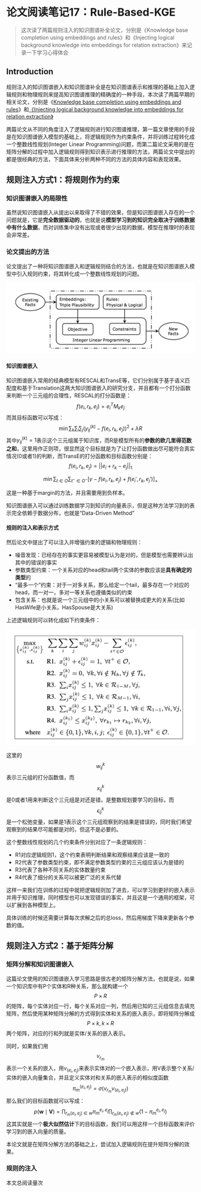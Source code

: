 # 论文阅读笔记17：Rule-Based-KGE

> 这次读了两篇规则注入的知识图谱补全论文，分别是《Knowledge base completion using embeddings and rules》和《Injecting logical background knowledge into embeddings for relation extraction》来记录一下学习心得体会

## Introduction

规则注入的知识图谱嵌入和知识图谱补全是在知识图谱表示和推理的基础上加入逻辑规则和物理规则来提高知识图谱推理的精确度的一种手段，本次读了两篇早期的相关论文，分别是《[Knowledge base completion using embeddings and rules](https://www.ijcai.org/Proceedings/15/Papers/264.pdf)》和[《Injecting logical background knowledge into embeddings for relation extraction》](http://sameersingh.org/files/papers/logicmf-naacl15.pdf) 

两篇论文从不同的角度注入了逻辑规则进行知识图谱推理，第一篇文章使用的手段是在知识图谱嵌入模型的基础上，将逻辑规则作为约束条件，并将训练过程转化成一个整数线性规划(Integer Linear Programming)问题，而第二篇论文采用的是在矩阵分解的过程中加入逻辑规则得到知识表示进行推理的方法，两篇论文中提出的都是很经典的方法，下面具体来分析两种不同的方法的具体内容和表现效果。

## 规则注入方式1：将规则作为约束

### 知识图谱嵌入的局限性

虽然说知识图谱嵌入从提出以来取得了不错的效果，但是知识图谱嵌入存在的一个问题就是，它是**完全数据驱动的**，也就是说**模型学习到的知识完全取决于训练数据中有什么数据**，而对训练集中没有出现或者很少出现的数据，模型在推理时的表现会非常差。

### 论文提出的方法

论文提出了一种将知识图谱嵌入和逻辑规则结合的方法，也就是在知识图谱嵌入模型中引入规则约束，将其转化成一个整数线性规划的问题。

![image-20210902234427680](static/image-20210902234427680.png)

#### 知识图谱嵌入

知识图谱嵌入常用的经典模型有RESCAL和TransE等，它们分别属于基于语义匹配度和基于Translation这两大知识图谱嵌入的研究分支，并且都有一个打分函数来判断一个三元组的合理性，RESCAL的打分函数是：
$$
f(e_i,r_k,e_j)=e_i^TM_ke_j
$$
而其目标函数可以写成：
$$
\min \sum_k\sum_i\sum_j\left(y_{ij}^{(k)}- f(e_i,r_k,e_j)\right)^2+\lambda R
$$
其中$y_{ij}^{(k)}=1$表示这个三元组属于知识库，而R是模型所有的**参数的欧几里得范数之和**，这里用作正则项，很显然这个目标就是为了让打分函数做出尽可能符合真实情况(0或者1)的判断，而TransE的打分函数和目标函数分别是：
$$
f(e_i,r_k,e_j)=||e_i+r_k-e_j||_1
$$

$$
\min\sum_{t\in O}\sum_{t^-\in O^-}[\gamma-f(e_i,r_k,e_j)+f(e_i',r_k,e_j')]_+
$$

这是一种基于margin的方法，并且需要用到负样本。

知识图谱嵌入可以通过训练数据学习到知识的向量表示，但是这种方法学习到的表示完全依赖于数据分布，也就是“Data-Driven Method”

#### 规则的注入和表示方式

然后论文中提出了可以注入并增强约束的逻辑和物理规则：

- 噪音发现：已经存在的事实更容易被模型认为是对的，但是模型也需要辨认出其中的错误的事实
- 参数类型约束：一个关系对应的head和tail两个实体的参数应该是**具有确定的类型**的
- “最多一个”约束：对于一对多关系，那么给定一个tail，最多存在一个对应的head，而一对一，多对一等关系也遵循类似的约束
- 包含关系：也就是说一个三元组中的小关系可以被替换成更大的关系(比如HasWife是小关系，HasSpouse是大关系)

上述逻辑规则可以转化成如下约束条件：

![image-20210903095644303](static/image-20210903095644303.png)

这里的$$w_{ij}^{k}$$表示三元组的打分函数值，而$$x_{ij}^k$$是0或者1用来判断这个三元组是对还是错，是整数规划要学习的目标，而$$\epsilon_{ij}^{k}$$是一个松弛变量，如果是1表示这个三元组观察到的结果是错误的，同时我们希望观察到的结果尽可能都是对的，但这不是必要的。

这个整数线性规划的几个约束条件分别对应了一条逻辑规则：

- R1对应逻辑规则1，这个约束表明判断结果和观察结果应该是一致的
- R2代表了参数类型约束，即不满足参数类型约束的三元组应该认为是错的
- R3代表了各种不同关系的实体数量约束
- R4代表了细分的关系可以被更广泛的关系代替

这样一来我们在训练的过程中就把逻辑规则加了进去，可以学习到更好的嵌入表示并用于知识推理，同时模型也可以发现错误的事实，并且这是一个通用的框架，可以扩展到各种模型上。

具体训练的时候还需要计算每次求解之后的总loss，然后用梯度下降来更新各个参数的值。

## 规则注入方式2：基于矩阵分解

### 矩阵分解和知识图谱嵌入

这篇论文使用的知识图谱嵌入学习思路是很古老的矩阵分解方法，也就是说，如果一个知识库中有P个实体和R种关系，那么就构建一个$$P\times R$$的矩阵，每个实体对应一行，每个关系对应一列，然后用已知的三元组信息去填充矩阵，然后使用某种矩阵分解的方式得到实体和关系的嵌入表示，即将矩阵分解成$$P\times k, k\times R$$两个矩阵，对应的行和列就是实体/关系的嵌入表示。

同时，如果我们用$$v_{r_m}$$表示一个关系的嵌入，用$v_{(e_i,e_j)}$来表示实体对的一个嵌入表示，用V表示整个关系/实体的嵌入向量集合，并且定义实体对和关系的嵌入表示的相似度函数
$$
\pi_m^{(e_i,e_j)}=\sigma(v_{r_m}v_{(e_i,e_j)})
$$
那么我们的目标函数就可以写成：
$$
p(\mathbf{w} \mid \mathbf{V})=\prod_{r_{m}\left(e_{i}, e_{j}\right) \in w} \pi_{m}^{e_{i}, e_{j}} \prod_{r_{m}\left(e_{i}, e_{j}\right) \notin w}\left(1-\pi_{m}^{e_{i}, e_{j}}\right)
$$
这其实就是一个**极大似然估计**下的目标函数，我们可以用这样一个目标函数来评价学习到的嵌入向量的质量。

本论文就是在矩阵分解方法的基础之上，尝试加入逻辑规则在提升矩阵分解的效果。

### 规则的注入

<span id=busuanzi_container_page_pv>本文总阅读量<span id=busuanzi_value_page_pv></span>次</span>

